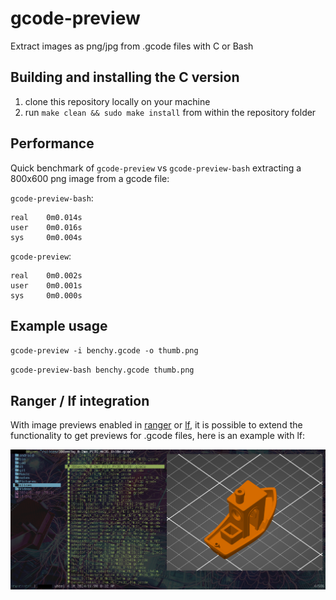 gcode-preview
=============

Extract images as png/jpg from .gcode files with C or Bash


Building and installing the C version
-------------------------------------

1. clone this repository locally on your machine
2. run `make clean && sudo make install` from within the repository folder

Performance
-----------
Quick benchmark of `gcode-preview` vs `gcode-preview-bash` extracting a 800x600 png image from a gcode file:

`gcode-preview-bash`:
```
real    0m0.014s
user    0m0.016s
sys     0m0.004s
```

`gcode-preview`:
```
real    0m0.002s
user    0m0.001s
sys     0m0.000s
```

Example usage
-------------

`gcode-preview -i benchy.gcode -o thumb.png`

`gcode-preview-bash benchy.gcode thumb.png`

Ranger / lf integration
-----------------------

With image previews enabled in [ranger](https://github.com/ranger/ranger/wiki/Image-Previews) or [lf](https://github.com/slavistan/howto-lf-image-previews), it is possible to extend the functionality to get previews for .gcode files, here is an example with lf:

![preview](/assets/lf.png)

